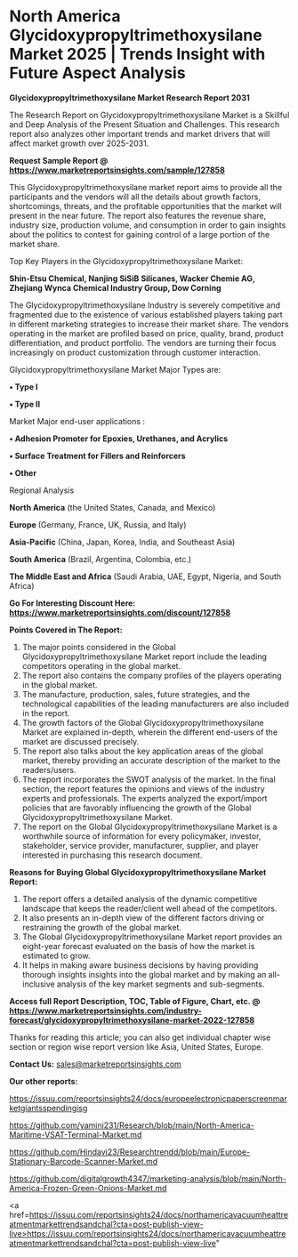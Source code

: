 # North America Glycidoxypropyltrimethoxysilane Market 2025 | Trends Insight with Future Aspect Analysis

<strong>Glycidoxypropyltrimethoxysilane Market Research Report 2031</strong>

The Research Report on Glycidoxypropyltrimethoxysilane Market is a Skillful and Deep Analysis of the Present Situation and Challenges. This research report also analyzes other important trends and market drivers that will affect market growth over 2025-2031.

<strong>Request Sample Report @ <a href=https://www.marketreportsinsights.com/sample/127858>https://www.marketreportsinsights.com/sample/127858</a></strong>

This Glycidoxypropyltrimethoxysilane market report aims to provide all the participants and the vendors will all the details about growth factors, shortcomings, threats, and the profitable opportunities that the market will present in the near future. The report also features the revenue share, industry size, production volume, and consumption in order to gain insights about the politics to contest for gaining control of a large portion of the market share.

Top Key Players in the Glycidoxypropyltrimethoxysilane Market:

<strong>Shin-Etsu Chemical, Nanjing SiSiB Silicanes, Wacker Chemie AG, Zhejiang Wynca Chemical Industry Group, Dow Corning</strong>

The Glycidoxypropyltrimethoxysilane Industry is severely competitive and fragmented due to the existence of various established players taking part in different marketing strategies to increase their market share. The vendors operating in the market are profiled based on price, quality, brand, product differentiation, and product portfolio. The vendors are turning their focus increasingly on product customization through customer interaction.

Glycidoxypropyltrimethoxysilane Market Major Types are:

<strong>• Type I

• Type II</strong>

Market Major end-user applications :

<strong>• Adhesion Promoter for Epoxies, Urethanes, and Acrylics

• Surface Treatment for Fillers and Reinforcers

• Other</strong>

Regional Analysis

</u><strong><b>North America</b></strong> (the United States, Canada, and Mexico)

<strong><b>Europe </b></strong>(Germany, France, UK, Russia, and Italy)

<strong><b>Asia-Pacific</b></strong> (China, Japan, Korea, India, and Southeast Asia)

<strong><b>South America</b></strong> (Brazil, Argentina, Colombia, etc.)

<strong><b>The Middle East and Africa</b></strong> (Saudi Arabia, UAE, Egypt, Nigeria, and South Africa)

<strong>Go For Interesting Discount Here: <a href=https://www.marketreportsinsights.com/discount/127858>https://www.marketreportsinsights.com/discount/127858</a></strong>

<strong>Points Covered in The Report:</strong>
<ol>
  <li>The major points considered in the Global Glycidoxypropyltrimethoxysilane Market report include the leading competitors operating in the global market.</li>
  <li>The report also contains the company profiles of the players operating in the global market.</li>
  <li>The manufacture, production, sales, future strategies, and the technological capabilities of the leading manufacturers are also included in the report.</li>
  <li>The growth factors of the Global Glycidoxypropyltrimethoxysilane Market are explained in-depth, wherein the different end-users of the market are discussed precisely.</li>
  <li>The report also talks about the key application areas of the global market, thereby providing an accurate description of the market to the readers/users.</li>
  <li>The report incorporates the SWOT analysis of the market. In the final section, the report features the opinions and views of the industry experts and professionals. The experts analyzed the export/import policies that are favorably influencing the growth of the Global Glycidoxypropyltrimethoxysilane Market.</li>
  <li>The report on the Global Glycidoxypropyltrimethoxysilane Market is a worthwhile source of information for every policymaker, investor, stakeholder, service provider, manufacturer, supplier, and player interested in purchasing this research document.</li>
</ol>
<strong>Reasons for Buying Global Glycidoxypropyltrimethoxysilane Market Report:</strong>

<ol>
  <li>The report offers a detailed analysis of the dynamic competitive landscape that keeps the reader/client well ahead of the competitors.</li>
  <li>It also presents an in-depth view of the different factors driving or restraining the growth of the global market.</li>
  <li>The Global Glycidoxypropyltrimethoxysilane Market report provides an eight-year forecast evaluated on the basis of how the market is estimated to grow.</li>
  <li>It helps in making aware business decisions by having providing thorough insights insights into the global market and by making an all-inclusive analysis of the key market segments and sub-segments.</li>
</ol>
<strong>Access full Report Description, TOC, Table of Figure, Chart, etc. @ <a href=https://www.marketreportsinsights.com/industry-forecast/glycidoxypropyltrimethoxysilane-market-2022-127858>https://www.marketreportsinsights.com/industry-forecast/glycidoxypropyltrimethoxysilane-market-2022-127858</a></strong>


Thanks for reading this article; you can also get individual chapter wise section or region wise report version like Asia, United States, Europe.

<strong>Contact Us:</strong>
sales@marketreportsinsights.com

<strong>Our other reports:</strong>

<a href=https://issuu.com/reportsinsights24/docs/europeelectronicpaperscreenmarketgiantsspendingisg>https://issuu.com/reportsinsights24/docs/europeelectronicpaperscreenmarketgiantsspendingisg</a>

<a href=https://github.com/yamini231/Research/blob/main/North-America-Maritime-VSAT-Terminal-Market.md>https://github.com/yamini231/Research/blob/main/North-America-Maritime-VSAT-Terminal-Market.md</a>

<a href=https://github.com/Hindavi23/Researchtrendd/blob/main/Europe-Stationary-Barcode-Scanner-Market.md>https://github.com/Hindavi23/Researchtrendd/blob/main/Europe-Stationary-Barcode-Scanner-Market.md</a>

<a href=https://github.com/digitalgrowth4347/marketing-analysis/blob/main/North-America-Frozen-Green-Onions-Market.md>https://github.com/digitalgrowth4347/marketing-analysis/blob/main/North-America-Frozen-Green-Onions-Market.md</a>

<a href=https://issuu.com/reportsinsights24/docs/northamericavacuumheattreatmentmarkettrendsandchal?cta=post-publish-view-live>https://issuu.com/reportsinsights24/docs/northamericavacuumheattreatmentmarkettrendsandchal?cta=post-publish-view-live</a>"
